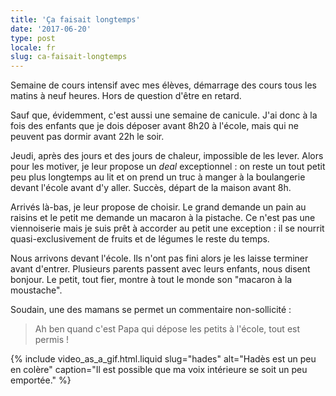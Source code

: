 ```yaml
---
title: 'Ça faisait longtemps'
date: '2017-06-20'
type: post
locale: fr
slug: ca-faisait-longtemps
---
```


Semaine de cours intensif avec mes élèves, démarrage des cours tous les matins à neuf heures. Hors de question d'être en retard.

<!-- more -->

Sauf que, évidemment, c'est aussi une semaine de canicule. J'ai donc à la fois des enfants que je dois déposer avant 8h20 à l'école, mais qui ne peuvent pas dormir avant 22h le soir.

Jeudi, après des jours et des jours de chaleur, impossible de les lever. Alors pour les motiver, je leur propose un _deal_ exceptionnel : on reste un tout petit peu plus longtemps au lit et on prend un truc à manger à la boulangerie devant l'école avant d'y aller. Succès, départ de la maison avant 8h.

Arrivés là-bas, je leur propose de choisir. Le grand demande un pain au raisins et le petit me demande un macaron à la pistache. Ce n'est pas une viennoiserie mais je suis prêt à accorder au petit une exception : il se nourrit quasi-exclusivement de fruits et de légumes le reste du temps.

Nous arrivons devant l'école. Ils n'ont pas fini alors je les laisse terminer avant d'entrer. Plusieurs parents passent avec leurs enfants, nous disent bonjour. Le petit, tout fier, montre à tout le monde son "macaron à la moustache".

Soudain, une des mamans se permet un commentaire non-sollicité :

> Ah ben quand c'est Papa qui dépose les petits à l'école, tout est permis !

{% include video_as_a_gif.html.liquid
slug="hades"
alt="Hadès est un peu en colère"
caption="Il est possible que ma voix intérieure se soit un peu emportée."
%}
